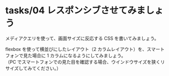 # tasks/04 レスポンシブさせてみましょう

メディアクエリを使って、画面サイズに反応する CSS を書いてみましょう。

flexbox を使って横並びにしたレイアウト（2 カラムレイアウト）を、スマートフォンで見た場合に 1 カラムになるようにしてみましょう。  
（PC でスマートフォンでの見た目を確認する場合、ウインドウサイズを狭くリサイズしてみてください。）
